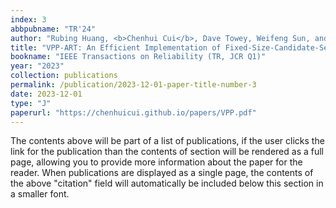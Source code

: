 ```yaml
---
index: 3
abbpubname: "TR'24"
author: "Rubing Huang, <b>Chenhui Cui</b>, Dave Towey, Weifeng Sun, and Junlong Lian"
title: "VPP-ART: An Efficient Implementation of Fixed-Size-Candidate-Set Adaptive Random Testing Using Vantage Point Partitioning"
bookname: "IEEE Transactions on Reliability (TR, JCR Q1)"
year: "2023"
collection: publications
permalink: /publication/2023-12-01-paper-title-number-3
date: 2023-12-01
type: "J"
paperurl: "https://chenhuicui.github.io/papers/VPP.pdf"
---
```


The contents above will be part of a list of publications, if the user clicks the link for the publication than the contents of section will be rendered as a full page, allowing you to provide more information about the paper for the reader. When publications are displayed as a single page, the contents of the above "citation" field will automatically be included below this section in a smaller font.
